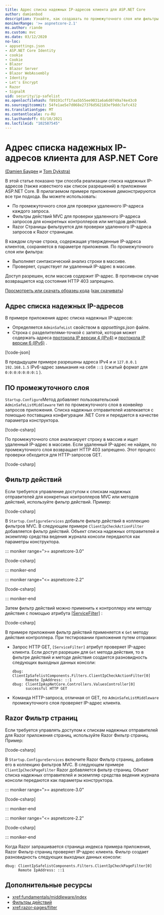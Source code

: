 ```yaml
---
title: Адрес списка надежных IP-адресов клиента для ASP.NET Core
author: damienbod
description: Узнайте, как создавать по промежуточного слоя или фильтры действий для проверки удаленных IP-адресов по списку утвержденных IP-адресов.
monikerRange: '>= aspnetcore-2.1'
ms.author: riande
ms.custom: mvc
ms.date: 03/12/2020
no-loc:
- appsettings.json
- ASP.NET Core Identity
- cookie
- Cookie
- Blazor
- Blazor Server
- Blazor WebAssembly
- Identity
- Let's Encrypt
- Razor
- SignalR
uid: security/ip-safelist
ms.openlocfilehash: f89191cff1faa5b55ee9031a6a6d0749a74e43c0
ms.sourcegitcommit: 54fe1ae5e7d068e27376d562183ef9ddc7afc432
ms.translationtype: MT
ms.contentlocale: ru-RU
ms.lasthandoff: 03/10/2021
ms.locfileid: "102587545"
---
```

# <a name="client-ip-safelist-for-aspnet-core"></a>Адрес списка надежных IP-адресов клиента для ASP.NET Core

[(Damien Бауден](https://twitter.com/damien_bod) и [Tom Dykstra)](https://github.com/tdykstra)
 
В этой статье показано три способа реализации списка надежных IP-адресов (также известного как список разрешений) в приложении ASP.NET Core. В прилагаемом примере приложения демонстрируются все три подхода. Вы можете использовать:

* По промежуточного слоя для проверки удаленного IP-адреса каждого запроса.
* Фильтры действий MVC для проверки удаленного IP-адреса запросов для конкретных контроллеров или методов действий.
* Razor Страницы фильтруется для проверки удаленного IP-адреса запросов к Razor страницам.

В каждом случае строка, содержащая утвержденные IP-адреса клиентов, сохраняется в параметре приложения. По промежуточного слоя или фильтра:

* Выполняет синтаксический анализ строки в массиве. 
* Проверяет, существует ли удаленный IP-адрес в массиве.

Доступ разрешен, если массив содержит IP-адрес. В противном случае возвращается код состояния HTTP 403 запрещено.

[Просмотреть или скачать образец кода](https://github.com/dotnet/AspNetCore.Docs/tree/main/aspnetcore/security/ip-safelist/samples) ([как скачивать](xref:index#how-to-download-a-sample))

## <a name="ip-address-safelist"></a>Адрес списка надежных IP-адресов

В примере приложения адрес списка надежных IP-адресов:

* Определяется `AdminSafeList` свойством в *appsettings.json* файле.
* Строка с разделителями-точкой с запятой, которая может содержать адреса [протокола IP версии 4 (IPv4)](https://wikipedia.org/wiki/IPv4) и [протокола IP версии 6 (IPv6)](https://wikipedia.org/wiki/IPv6) .

[!code-json[](ip-safelist/samples/3.x/ClientIpAspNetCore/appsettings.json?range=1-3&highlight=2)]

В предыдущем примере разрешены адреса IPv4 и и `127.0.0.1` `192.168.1.5` IPv6-адрес замыкания на себя `::1` (сжатый формат для `0:0:0:0:0:0:0:1` ).

## <a name="middleware"></a>ПО промежуточного слоя

`Startup.Configure`Метод добавляет пользовательский `AdminSafeListMiddleware` тип по промежуточного слоя в конвейер запросов приложения. Списка надежных отправителей извлекается с помощью поставщика конфигурации .NET Core и передается в качестве параметра конструктора.

[!code-csharp[](ip-safelist/samples/3.x/ClientIpAspNetCore/Startup.cs?name=snippet_ConfigureAddMiddleware)]

По промежуточного слоя анализирует строку в массив и ищет удаленный IP-адрес в массиве. Если удаленный IP-адрес не найден, по промежуточного слоя возвращает HTTP 403 запрещено. Этот процесс проверки обходится для HTTP-запросов GET.

[!code-csharp[](ip-safelist/samples/Shared/ClientIpSafelistComponents/Middlewares/AdminSafeListMiddleware.cs?name=snippet_ClassOnly)]

## <a name="action-filter"></a>Фильтр действий

Если требуется управление доступом к спискам надежных отправителей для конкретных контроллеров MVC или методов действий, используйте фильтр действий. Пример:

[!code-csharp[](ip-safelist/samples/Shared/ClientIpSafelistComponents/Filters/ClientIpCheckActionFilter.cs?name=snippet_ClassOnly)]

В `Startup.ConfigureServices` добавьте фильтр действий в коллекцию фильтров MVC. В следующем примере `ClientIpCheckActionFilter` добавляется фильтр действий. Объект списка надежных отправителей и экземпляр средства ведения журнала консоли передаются как параметры конструктора.

::: moniker range=">= aspnetcore-3.0"

[!code-csharp[](ip-safelist/samples/3.x/ClientIpAspNetCore/Startup.cs?name=snippet_ConfigureServicesActionFilter)]

::: moniker-end

::: moniker range="<= aspnetcore-2.2"

[!code-csharp[](ip-safelist/samples/2.x/ClientIpAspNetCore/Startup.cs?name=snippet_ConfigureServicesActionFilter)]

::: moniker-end

Затем фильтр действий можно применить к контроллеру или методу действия с помощью атрибута [[ServiceFilter]](xref:Microsoft.AspNetCore.Mvc.ServiceFilterAttribute) :

[!code-csharp[](ip-safelist/samples/3.x/ClientIpAspNetCore/Controllers/ValuesController.cs?name=snippet_ActionFilter&highlight=1)]

В примере приложения фильтр действий применяется к `Get` методу действия контроллера. При тестировании приложения путем отправки:

* Запрос HTTP GET, `[ServiceFilter]` атрибут проверяет IP-адрес клиента. Если доступ разрешен для `Get` метода действия, то в фильтре действий и методе действия создается разновидность следующих выходных данных консоли:

    ```
    dbug: ClientIpSafelistComponents.Filters.ClientIpCheckActionFilter[0]
          Remote IpAddress: ::1
    dbug: ClientIpAspNetCore.Controllers.ValuesController[0]
          successful HTTP GET    
    ```

* Команда HTTP-запроса, отличная от GET, по `AdminSafeListMiddleware` промежуточного слоя проверяет IP-адрес клиента.

## <a name="razor-pages-filter"></a>Razor Фильтр страниц

Если требуется управлять доступом к спискам надежных отправителей для Razor приложения страниц, используйте Razor Фильтр страниц. Пример:

[!code-csharp[](ip-safelist/samples/Shared/ClientIpSafelistComponents/Filters/ClientIpCheckPageFilter.cs?name=snippet_ClassOnly)]

В `Startup.ConfigureServices` включите Razor Фильтр страниц, добавив его в коллекцию фильтров MVC. В следующем примере `ClientIpCheckPageFilter` Razor добавляется фильтр страниц. Объект списка надежных отправителей и экземпляр средства ведения журнала консоли передаются как параметры конструктора.

::: moniker range=">= aspnetcore-3.0"

[!code-csharp[](ip-safelist/samples/3.x/ClientIpAspNetCore/Startup.cs?name=snippet_ConfigureServicesPageFilter)]

::: moniker-end

::: moniker range="<= aspnetcore-2.2"

[!code-csharp[](ip-safelist/samples/2.x/ClientIpAspNetCore/Startup.cs?name=snippet_ConfigureServicesPageFilter)]

::: moniker-end

Когда  Razor запрашивается страница индекса примера приложения, Razor Фильтр страниц проверяет IP-адрес клиента. Фильтр создает разновидность следующих выходных данных консоли:

```
dbug: ClientIpSafelistComponents.Filters.ClientIpCheckPageFilter[0]
      Remote IpAddress: ::1
```

## <a name="additional-resources"></a>Дополнительные ресурсы

* <xref:fundamentals/middleware/index>
* [Фильтры действий](xref:mvc/controllers/filters#action-filters)
* <xref:razor-pages/filter>
